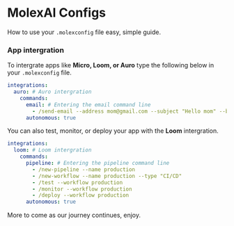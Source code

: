 # MolexAI Configs
How to use your `.molexconfig` file easy, simple guide.

### App intergration
To intergrate apps like **Micro, Loom, or Auro** type the following below in your `.molexconfig` file.

```yaml
integrations:
  auro: # Auro intergration
    commands: 
      email: # Entering the email command line
        - /send-email --address mom@gmail.com --subject "Hello mom" --body "How are you doing?"
      autonomous: true
```
You can also test, monitor, or deploy your app with the **Loom** intergration.

```yaml
integrations:
  loom: # Loom intergration
    commands:
      pipeline: # Entering the pipeline command line
        - /new-pipeline --name production
        - /new-workflow --name production --type "CI/CD"
        - /test --workflow production
        - /monitor --workflow production
        - /deploy --workflow production
      autonomous: true
```
More to come as our journey continues, enjoy.
